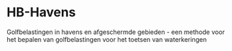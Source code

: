 # HB-Havens
Golfbelastingen in havens en afgeschermde gebieden - een methode voor het bepalen van golfbelastingen voor het toetsen van waterkeringen
